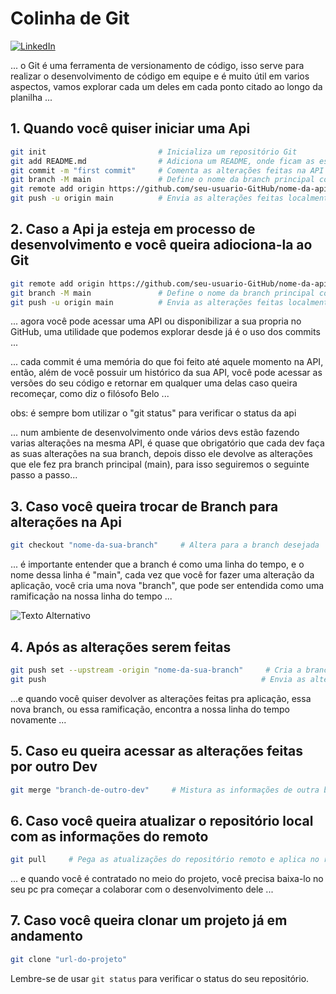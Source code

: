 # Colinha de Git

[![LinkedIn](https://img.shields.io/badge/LinkedIn-0077B5?style=for-the-badge&logo=linkedin&logoColor=white)](https://www.linkedin.com/in/diego-casemiro-00b83823a/)

... o Git é uma ferramenta de versionamento de código, isso serve para realizar o desenvolvimento de código em equipe e é muito útil em varios aspectos, 
vamos explorar cada um deles em cada ponto citado ao longo da planilha ...

## 1. Quando você quiser iniciar uma Api

```bash
git init                         # Inicializa um repositório Git
git add README.md                # Adiciona um README, onde ficam as especificações do projeto
git commit -m "first commit"     # Comenta as alterações feitas na API
git branch -M main               # Define o nome da branch principal como "main"
git remote add origin https://github.com/seu-usuario-GitHub/nome-da-api.git     # Faz o link do repositório local com o remoto
git push -u origin main          # Envia as alterações feitas localmente para o repositório remoto
```

## 2. Caso a Api ja esteja em processo de desenvolvimento e você queira adiociona-la ao Git

```bash
git remote add origin https://github.com/seu-usuario-GitHub/nome-da-api.git     # Faz o link do repositório local com o remoto
git branch -M main               # Define o nome da branch principal como "main"
git push -u origin main          # Envia as alterações feitas localmente para o repositório remoto
```

... agora você pode acessar uma API ou disponibilizar a sua propria no GitHub, uma utilidade que podemos explorar desde já é o uso dos commits ...  

... cada commit é uma memória do que foi feito até aquele momento na API, então, além de você possuir um histórico da sua API, você pode acessar as versões 
do seu código e retornar em qualquer uma delas caso queira recomeçar, como diz o filósofo Belo ...

obs: é sempre bom utilizar o "git status" para verificar o status da api

... num ambiente de desenvolvimento onde vários devs estão fazendo varias alterações na mesma API, é quase que obrigatório que cada dev faça as suas alterações
 na sua branch, depois disso ele devolve as alterações que ele fez pra branch principal (main), para isso seguiremos o seguinte passo a passo...

## 3. Caso você queira trocar de Branch para alterações na Api

```bash
git checkout "nome-da-sua-branch"     # Altera para a branch desejada
```

... é importante entender que a branch é como uma linha do tempo, e o nome dessa linha é "main", cada vez que você for fazer uma alteração da aplicação, você cria
uma nova "branch", que pode ser entendida como uma ramificação na nossa linha do tempo ...

![Texto Alternativo](https://www.iugu.com/hs-fs/hubfs/undefined-3-1.png?width=602&height=345&name=undefined-3-1.png)

## 4. Após as alterações serem feitas

```bash
git push set --upstream -origin "nome-da-sua-branch"     # Cria a branch no repositório remoto, caso ainda não tenha sido criada
git push                                                # Envia as alterações 
```

...e quando você quiser devolver as alterações feitas pra aplicação, essa nova branch, ou essa ramificação, encontra a nossa linha do tempo novamente ...

## 5. Caso eu queira acessar as alterações feitas por outro Dev

```bash
git merge "branch-de-outro-dev"     # Mistura as informações de outra branch com a branch local
```

## 6. Caso você queira atualizar o repositório local com as informações do remoto

```bash
git pull     # Pega as atualizações do repositório remoto e aplica no repositório local
```

... e quando você é contratado no meio do projeto, você precisa baixa-lo no seu pc pra começar a colaborar com o desenvolvimento dele ...

## 7. Caso você queira clonar um projeto já em andamento

```bash
git clone "url-do-projeto"
```

Lembre-se de usar `git status` para verificar o status do seu repositório.

